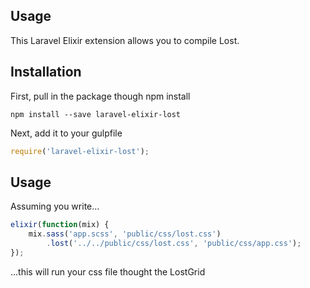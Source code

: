 ## Usage

This Laravel Elixir extension allows you to compile Lost.

## Installation

First, pull in the package though npm install

```
npm install --save laravel-elixir-lost
```

Next, add it to your gulpfile

```js
require('laravel-elixir-lost');
```

## Usage

Assuming you write...

```js
elixir(function(mix) {
	mix.sass('app.scss', 'public/css/lost.css')
		.lost('../../public/css/lost.css', 'public/css/app.css');
});
```

...this will run your css file thought the LostGrid
